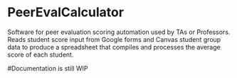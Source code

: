 # PeerEvalCalculator
Software for peer evaluation scoring automation used by TAs or Professors. Reads student score input from Google forms and Canvas student group data to produce a spreadsheet that compiles and processes the average score of each student.

#Documentation is still WIP
